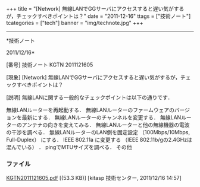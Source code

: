 ﻿+++
title = "[Network] 無線LANでGGサーバにアクセスすると遅い気がするが，チェックすべきポイントは？"
date = "2011-12-16"
ttags = ["技術ノート"]
tcategories = ["tech"]
banner = "img/technote.jpg"
+++

-----------------------------------------------------------------------------------------------------------------------------

*技術ノート

2011/12/16*


[番号]
技術ノート KGTN 2011121605

[現象]
[Network]
無線LANでGGサーバにアクセスすると遅い気がするが，チェックすべきポイントは？

[説明]
無線LANに関する一般的なチェックポイントは以下の通りです．

無線LANルーターを再起動する．
無線LANルーターのファームウェアのバージョンを最新にする．
無線LANルーターのチャンネルを変更する．
無線LANルーターのアンテナの向きを変えてみる．
無線LANルーターと他の無線機器の電波の干渉を調べる．
無線LANルーターのLAN側を固定設定 （100Mbps/10Mbps, Full-Duplex）
にする．
IEEE 802.11a に変更する （IEEE 802.11b/gの2.4GHzは混んでいる） ．
pingでMTUサイズを調べる．
その他


### ファイル

 
 


[KGTN2011121605.pdf](http://techreport.kitasp.net/attachments/download/761/KGTN2011121605.pdf)
 [(53.3 KB)] [kitasp 技術センター, 2011/12/16
14:57]


 


 


